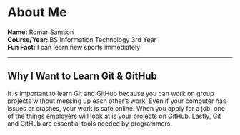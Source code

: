# About Me

**Name:** Romar Samson  
**Course/Year:** BS Information Technology 3rd Year  
**Fun Fact:** I can learn new sports immediately  

---

## Why I Want to Learn Git & GitHub

It is important to learn Git and GitHub because you can work on group projects without messing up each other’s work. Even if your computer has issues or crashes, your work is safe online. When you apply for a job, one of the things employers will look at is your projects on GitHub. Lastly, Git and GitHub are essential tools needed by programmers.